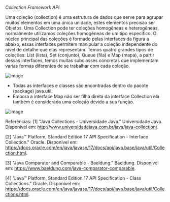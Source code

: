 *Collection Framework API*

Uma coleção (collection) é uma estrutura de dados que serve para agrupar muitos elementos em uma única unidade, estes elementos precisão ser Objetos.
Uma Collection pode ter coleções homogêneas e heterogêneas, normalmente utilizamos coleções homogêneas de um tipo especifico.
O núcleo principal das coleções é formado pelas interfaces da figura a abaixo, essas interfaces permitem manipular a coleção independente do nível de detalhe que elas representam.
Temos quatro grandes tipos de coleções: List (lista), Set (conjunto), Queue (fila) e Map (mapa), a partir dessas interfaces, temos muitas subclasses concretas que implementam varias formas diferentes de se trabalhar com cada coleção.

![image](https://github.com/TomMaiaGit/JavaDIO/assets/72387332/d483f773-a063-4b09-9795-0e7b88412d34)

* Todas as interfaces e classes são encontradas dentro do pacote (package) java.util.
* Embora a interface Map não ser filha direta da interface Collection ela também é considerada uma coleção devido a sua função.

![image](https://github.com/TomMaiaGit/JavaDIO/assets/72387332/aba71296-c890-4a1b-8b9e-61ed24a1796c)

Referências:
[1] "Java Collections - Universidade Java." Universidade Java. Disponível em: http://www.universidadejava.com.br/java/java-collection/.

[2] "Java™ Platform, Standard Edition 17 API Specification - Interface Collection." Oracle. Disponível em: https://docs.oracle.com/en/java/javase/17/docs/api/java.base/java/util/Collection.html.

[3] "Java Comparator and Comparable - Baeldung." Baeldung. Disponível em: https://www.baeldung.com/java-comparator-comparable.

[4] "Java™ Platform, Standard Edition 17 API Specification - Class Collections." Oracle. Disponível em: https://docs.oracle.com/en/java/javase/17/docs/api/java.base/java/util/Collections.html.




